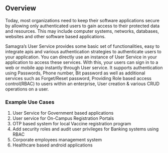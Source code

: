 ## Overview

Today, most organizations need to keep their software applications secure by allowing only authenticated users to gain access to their protected data and resources. This may include computer systems, networks, databases, websites and other software based applications.

Samagra’s User Service provides some basic set of functionalities, easy to integrate apis and various authentication strategies to authenticate users to your application. You can directly use an instance of User Service in your application to access these services. With this, your users can sign in to a web or mobile app instantly through User service. It supports authentication using Passwords, Phone number, Bit password as well as additional services such as Forget/Reset password, Providing Role based access control(RBAC) to users within an enterprise, User creation &  various CRUD operations on a user.

### Example Use Cases


1. User Service for Government based applications
2. User service for On-Campus Registration Portals
3. OTP based system for local Vaccine registration program
4. Add security roles and audit user privileges for Banking systems using RBAC
5. Corporate employees management system
6. Healthcare based android applications


